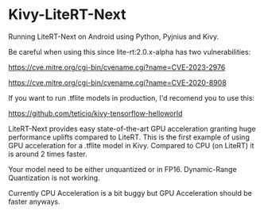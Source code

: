 # Kivy-LiteRT-Next
Running LiteRT-Next on Android using Python, Pyjnius and Kivy.

Be careful when using this since lite-rt:2.0.x-alpha has two vulnerabilities:

https://cve.mitre.org/cgi-bin/cvename.cgi?name=CVE-2023-2976

https://cve.mitre.org/cgi-bin/cvename.cgi?name=CVE-2020-8908

If you want to run .tflite models in production, I'd recomend you to use this:

https://github.com/teticio/kivy-tensorflow-helloworld

LiteRT-Next provides easy state-of-the-art GPU acceleration granting huge performance uplifts compared to LiteRT.
This is the first example of using GPU acceleration for a .tflite model in Kivy. Compared to CPU (on LiteRT) it is around 2 times faster.

Your model need to be either unquantized or in FP16. Dynamic-Range Quantization is not working. 

Currently CPU Acceleration is a bit buggy but GPU Acceleration should be faster anyways.
